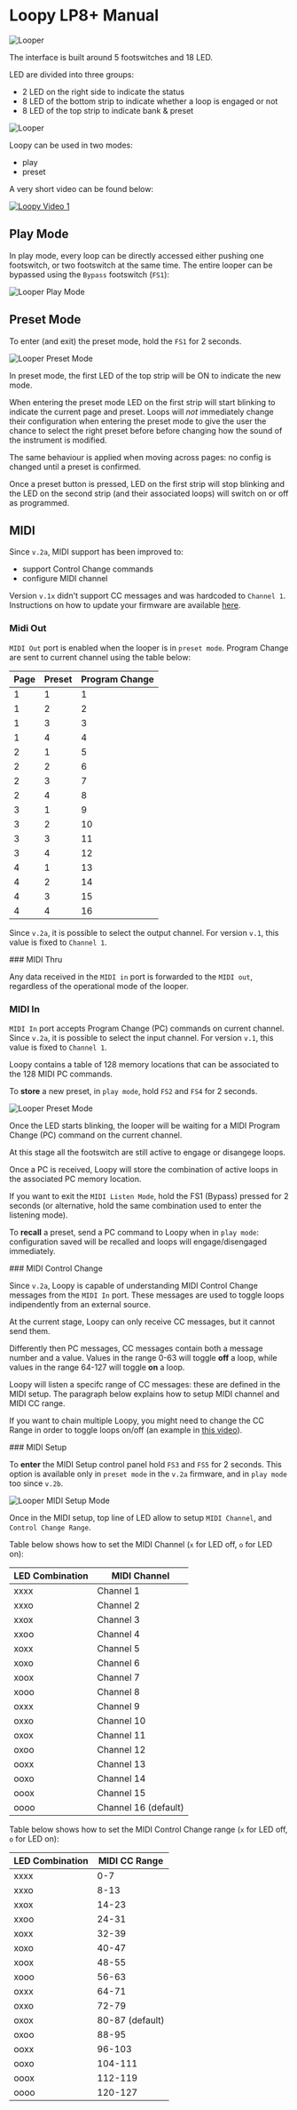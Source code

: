 # Loopy LP8+ Manual

![Looper](./img/frontpanel.png "Looper")

The interface is built around 5 footswitches and 18 LED.

LED are divided into three groups:
- 2 LED on the right side to indicate the status
- 8 LED of the bottom strip to indicate whether a loop is engaged or not
- 8 LED of the top strip to indicate bank & preset

![Looper](./img/frontpanel_overview.png "Looper")

Loopy can be used in two modes:
- play
- preset

A very short video can be found below:

[![Loopy Video 1](./img/youtube.png)](https://www.youtube.com/watch?v=uNO9Kyx5gq8)

## Play Mode

In play mode, every loop can be directly accessed either pushing one footswitch, or two footswitch at the same time. The entire looper can be bypassed using the `Bypass` footswitch (`FS1`):

![Looper Play Mode](./img/frontpanel_playmode.png "Looper - Play Mode")

## Preset Mode

To enter (and exit) the preset mode, hold the `FS1` for 2 seconds. 

![Looper Preset Mode](./img/frontpanel_presetmode.png "Looper - Preset Mode")

In preset mode, the first LED of the top strip will be ON to indicate the new mode.

When entering the preset mode LED on the first strip will start blinking to indicate the current page and preset. Loops will *not* immediately change their configuration when entering the preset mode to give the user the chance to select the right preset before before changing how the sound of the instrument is modified. 

The same behaviour is applied when moving across pages: no config is changed until a preset is confirmed.

Once a preset button is pressed, LED on the first strip will stop blinking and the LED on the second strip (and their associated loops) will switch on or off as programmed.

## MIDI

Since `v.2a`, MIDI support has been improved to:
- support Control Change commands
- configure MIDI channel

Version `v.1x` didn't support CC messages and was hardcoded to `Channel 1`. Instructions on how to update your firmware are available [here](./firmware.md).

### Midi Out

`MIDI Out` port is enabled when the looper is in `preset mode`. Program Change are sent to current channel using the table below:

| Page | Preset | Program Change |
| --- | --- | --- |
| 1 | 1 | 1 |
| 1 | 2 | 2 |
| 1 | 3 | 3 |
| 1 | 4 | 4 |
| 2 | 1 | 5 |
| 2 | 2 | 6 |
| 2 | 3 | 7 |
| 2 | 4 | 8 |
| 3 | 1 | 9 |
| 3 | 2 | 10 |
| 3 | 3 | 11 |
| 3 | 4 | 12 |
| 4 | 1 | 13 |
| 4 | 2 | 14 |
| 4 | 3 | 15 |
| 4 | 4 | 16 |

Since `v.2a`, it is possible to select the output channel. For version `v.1`, this value is fixed to `Channel 1`.

### MIDI Thru

Any data received in the `MIDI in` port is forwarded to the `MIDI out`, regardless of the operational mode of the looper.

### MIDI In

`MIDI In` port accepts Program Change (PC) commands on current channel.
Since `v.2a`, it is possible to select the input channel. For version `v.1`, this value is fixed to `Channel 1`.

Loopy contains a table of 128 memory locations that can be associated to the 128 MIDI PC commands.

To **store** a new preset, in `play mode`, hold `FS2` and `FS4` for 2 seconds.

![Looper Preset Mode](./img/frontpanel_midi_listener.png "Looper - Enable MIDI Listener")

Once the LED starts blinking, the looper will be waiting for a MIDI Program Change (PC) command on the current channel.

At this stage all the footswitch are still active to engage or disangege loops.

Once a PC is received, Loopy will store the combination of active loops in the associated PC memory location.

If you want to exit the `MIDI Listen Mode`, hold the FS1 (Bypass) pressed for 2 seconds (or alternative, hold the same combination used to enter the listening mode).

To **recall** a preset, send a PC command to Loopy when in `play mode`: configuration saved will be recalled and loops will engage/disengaged immediately. 

### MIDI Control Change

Since `v.2a`, Loopy is capable of understanding MIDI Control Change messages from the `MIDI In` port. These messages are used to toggle loops indipendently from an external source.

At the current stage, Loopy can only receive CC messages, but it cannot send them.

Differently then PC messages, CC messages contain both a message number and a value. Values in the range 0-63 will toggle **off** a loop, while values in the range 64-127 will toggle **on** a loop.

Loopy will listen a specifc range of CC messages: these are defined in the MIDI setup. The paragraph below explains how to setup MIDI channel and MIDI CC range.

If you want to chain multiple Loopy, you might need to change the CC Range in order to toggle loops on/off (an example in [this video](https://www.youtube.com/watch?v=EMZONCrGOTY)).
 
### MIDI Setup

To **enter** the MIDI Setup control panel hold  `FS3` and `FS5` for 2 seconds. This option is available only in `preset mode` in the `v.2a` firmware, and in `play mode` too since `v.2b`.

![Looper MIDI Setup Mode](./img/frontpanel_midi_setup.png)

Once in the MIDI setup, top line of LED allow to setup `MIDI Channel`, and `Control Change Range`.

Table below shows how to set the MIDI Channel (`x` for LED off, `o` for LED on):

| LED Combination | MIDI Channel |
| --- | --- |
| xxxx | Channel 1 |
| xxxo | Channel 2 |
| xxox | Channel 3 |
| xxoo | Channel 4 |
| xoxx | Channel 5 |
| xoxo | Channel 6 |
| xoox | Channel 7 |
| xooo | Channel 8 |
| oxxx | Channel 9 |
| oxxo | Channel 10 |
| oxox | Channel 11 |
| oxoo | Channel 12 |
| ooxx | Channel 13 |
| ooxo | Channel 14 |
| ooox | Channel 15 |
| oooo | Channel 16 (default) |

Table below shows how to set the MIDI Control Change range (`x` for LED off, `o` for LED on):

| LED Combination | MIDI CC Range |
| --- | --- |
| xxxx | 0-7 |
| xxxo | 8-13 |
| xxox | 14-23 |
| xxoo | 24-31 |
| xoxx | 32-39 |
| xoxo | 40-47 |
| xoox | 48-55 |
| xooo | 56-63 |
| oxxx | 64-71 |
| oxxo | 72-79 |
| oxox | 80-87 (default) |
| oxoo | 88-95 |
| ooxx | 96-103 |
| ooxo | 104-111 |
| ooox | 112-119 |
| oooo | 120-127 |